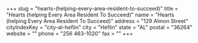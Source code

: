 +++
slug = "hearts-(helping-every-area-resident-to-succeed)"
title = "Hearts (helping Every Area Resident To Succeed)"
name = "Hearts (helping Every Area Resident To Succeed)"
address = "129 Almon Street"
cityIndexKey = "city-al-heflin"
city = "Heflin"
state = "AL"
postal = "36264"
website = ""
phone = "256 463-1020"
fax = ""
+++
